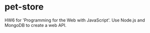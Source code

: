 # pet-store
HW6 for 'Programming for the Web with JavaScript'. Use Node.js and MongoDB to create a web API.
